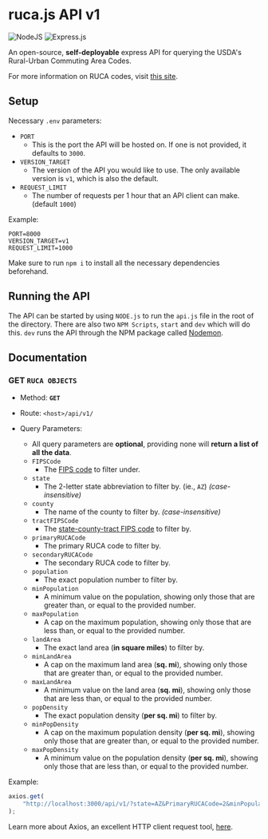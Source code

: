 # ruca.js API v1

![NodeJS](https://img.shields.io/badge/node.js-6DA55F?style=for-the-badge&logo=node.js&logoColor=white)
![Express.js](https://img.shields.io/badge/express.js-%23404d59.svg?style=for-the-badge&logo=express&logoColor=%2361DAFB)

An open-source, **self-deployable** express API for querying the USDA's Rural-Urban Commuting Area Codes.

For more information on RUCA codes, visit [this site](https://www.ers.usda.gov/data-products/rural-urban-commuting-area-codes/documentation/).

## Setup

Necessary `.env` parameters:

-   `PORT`
    -   This is the port the API will be hosted on. If one is not provided, it defaults to `3000`.
-   `VERSION_TARGET`
    -   The version of the API you would like to use. The only available version is `v1`, which is also the default.
-   `REQUEST_LIMIT`
    -   The number of requests per 1 hour that an API client can make. (default `1000`)

Example:

```
PORT=8000
VERSION_TARGET=v1
REQUEST_LIMIT=1000
```

Make sure to run `npm i` to install all the necessary dependencies beforehand.

## Running the API

The API can be started by using `NODE.js` to run the `api.js` file in the root of the directory. There are also two `NPM Scripts`, `start` and `dev` which will do this. `dev` runs the API through the NPM package called [Nodemon](https://www.npmjs.com/package/nodemon).

## Documentation

### GET `RUCA OBJECTS`

-   Method: **`GET`**
-   Route: `<host>/api/v1/`
-   Query Parameters:

    -   All query parameters are **optional**, providing none will **return a list of all the data**.
    -   `FIPSCode`
        -   The [FIPS code](https://en.wikipedia.org/wiki/FIPS_county_code) to filter under.
    -   `state`
        -   The 2-letter state abbreviation to filter by. (ie., `AZ`) _(case-insensitive)_
    -   `county`
        -   The name of the county to filter by. _(case-insensitive)_
    -   `tractFIPSCode`
        -   The [state-county-tract FIPS code](http://www.ffiec.gov/Geocode/) to filter by.
    -   `primaryRUCACode`
        -   The primary RUCA code to filter by.
    -   `secondaryRUCACode`
        -   The secondary RUCA code to filter by.
    -   `population`
        -   The exact population number to filter by.
    -   `minPopulation`
        -   A minimum value on the population, showing only those that are greater than, or equal to the provided number.
    -   `maxPopulation`
        -   A cap on the maximum population, showing only those that are less than, or equal to the provided number.
    -   `landArea`
        -   The exact land area (**in square miles**) to filter by.
    -   `minLandArea`
        -   A cap on the maximum land area (**sq. mi**), showing only those that are greater than, or equal to the provided number.
    -   `maxLandArea`
        -   A minimum value on the land area (**sq. mi**), showing only those that are less than, or equal to the provided number.
    -   `popDensity`
        -   The exact population density (**per sq. mi**) to filter by.
    -   `minPopDensity`
        -   A cap on the maximum population density (**per sq. mi**), showing only those that are greater than, or equal to the provided number.
    -   `maxPopDensity`
        -   A minimum value on the population density (**per sq. mi**), showing only those that are less than, or equal to the provided number.

Example:

```javascript
axios.get(
	"http://localhost:3000/api/v1/?state=AZ&PrimaryRUCACode=2&minPopulation=1500"
);
```

Learn more about Axios, an excellent HTTP client request tool, [here](https://www.npmjs.com/package/axios).

